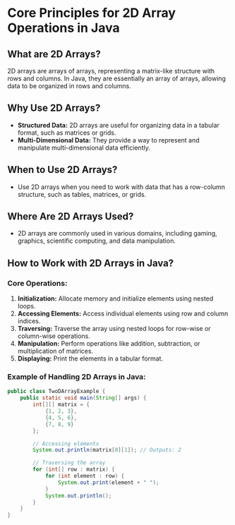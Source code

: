 # Core Principles for 2D Array Operations in Java

## What are 2D Arrays?
2D arrays are arrays of arrays, representing a matrix-like structure with rows and columns. In Java, they are essentially an array of arrays, allowing data to be organized in rows and columns.

## Why Use 2D Arrays?
- **Structured Data:** 2D arrays are useful for organizing data in a tabular format, such as matrices or grids.
- **Multi-Dimensional Data:** They provide a way to represent and manipulate multi-dimensional data efficiently.

## When to Use 2D Arrays?
- Use 2D arrays when you need to work with data that has a row-column structure, such as tables, matrices, or grids.

## Where Are 2D Arrays Used?
- 2D arrays are commonly used in various domains, including gaming, graphics, scientific computing, and data manipulation.

## How to Work with 2D Arrays in Java?
### Core Operations:
1. **Initialization:** Allocate memory and initialize elements using nested loops.
2. **Accessing Elements:** Access individual elements using row and column indices.
3. **Traversing:** Traverse the array using nested loops for row-wise or column-wise operations.
4. **Manipulation:** Perform operations like addition, subtraction, or multiplication of matrices.
5. **Displaying:** Print the elements in a tabular format.

### Example of Handling 2D Arrays in Java:
```java
public class TwoDArrayExample {
    public static void main(String[] args) {
        int[][] matrix = {
            {1, 2, 3},
            {4, 5, 6},
            {7, 8, 9}
        };

        // Accessing elements
        System.out.println(matrix[0][1]); // Outputs: 2

        // Traversing the array
        for (int[] row : matrix) {
            for (int element : row) {
                System.out.print(element + " ");
            }
            System.out.println();
        }
    }
}
```
